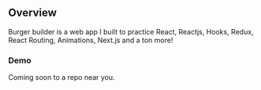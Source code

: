 
## Overview

Burger builder is a web app I built to practice React, Reactjs, Hooks, Redux, React Routing, Animations, Next.js and a ton more!

### Demo

Coming soon to a repo near you.